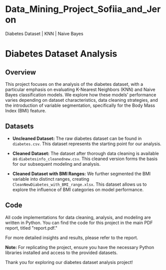 # Data_Mining_Project_Sofiia_and_Jeron
Diabetes Dataset | KNN | Naive Bayes 

# Diabetes Dataset Analysis

## Overview
This project focuses on the analysis of the diabetes dataset, with a particular emphasis on evaluating K-Nearest Neighbors (KNN) and Naive Bayes classification models. We explore how these models' performance varies depending on dataset characteristics, data cleaning strategies, and the introduction of variable segmentation, specifically for the Body Mass Index (BMI) feature.

## Datasets
- **Uncleaned Dataset:** The raw diabetes dataset can be found in `diabetes.csv`. This dataset represents the starting point for our analysis.

- **Cleaned Dataset:** The dataset after thorough data cleaning is available as `diabetesinfo_cleanednew.csv`. This cleaned version forms the basis for our subsequent modeling and analysis.

- **Cleaned Dataset with BMI Ranges:** We further segmented the BMI variable into distinct ranges, creating `CleanNewDiabetes_with_BMI_range.xlsx`. This dataset allows us to explore the influence of BMI categories on model performance.

## Code
All code implementations for data cleaning, analysis, and modeling are written in Python. You can find the code for this project in the main PDF report, titled "report.pdf."

For more detailed insights and results, please refer to the report.

**Note:** For replicating the project, ensure you have the necessary Python libraries installed and access to the provided datasets.

Thank you for exploring our diabetes dataset analysis project!
